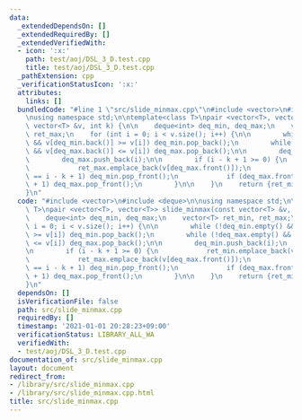```yaml
---
data:
  _extendedDependsOn: []
  _extendedRequiredBy: []
  _extendedVerifiedWith:
  - icon: ':x:'
    path: test/aoj/DSL_3_D.test.cpp
    title: test/aoj/DSL_3_D.test.cpp
  _pathExtension: cpp
  _verificationStatusIcon: ':x:'
  attributes:
    links: []
  bundledCode: "#line 1 \"src/slide_minmax.cpp\"\n#include <vector>\n#include <deque>\n\
    \nusing namespace std;\n\ntemplate<class T>\npair <vector<T>, vector<T>> slide_minmax(const\
    \ vector<T> &v, int k) {\n\n    deque<int> deq_min, deq_max;\n    vector<T> ret_min,\
    \ ret_max;\n    for (int i = 0; i < v.size(); i++) {\n\n        while (!deq_min.empty()\
    \ && v[deq_min.back()] >= v[i]) deq_min.pop_back();\n        while (!deq_max.empty()\
    \ && v[deq_max.back()] <= v[i]) deq_max.pop_back();\n\n        deq_min.push_back(i);\n\
    \        deq_max.push_back(i);\n\n        if (i - k + 1 >= 0) {\n            ret_min.emplace_back(v[deq_min.front()]);\n\
    \            ret_max.emplace_back(v[deq_max.front()]);\n            if (deq_min.front()\
    \ == i - k + 1) deq_min.pop_front();\n            if (deq_max.front() == i - k\
    \ + 1) deq_max.pop_front();\n        }\n\n    }\n    return {ret_min, ret_max};\n\
    }\n"
  code: "#include <vector>\n#include <deque>\n\nusing namespace std;\n\ntemplate<class\
    \ T>\npair <vector<T>, vector<T>> slide_minmax(const vector<T> &v, int k) {\n\n\
    \    deque<int> deq_min, deq_max;\n    vector<T> ret_min, ret_max;\n    for (int\
    \ i = 0; i < v.size(); i++) {\n\n        while (!deq_min.empty() && v[deq_min.back()]\
    \ >= v[i]) deq_min.pop_back();\n        while (!deq_max.empty() && v[deq_max.back()]\
    \ <= v[i]) deq_max.pop_back();\n\n        deq_min.push_back(i);\n        deq_max.push_back(i);\n\
    \n        if (i - k + 1 >= 0) {\n            ret_min.emplace_back(v[deq_min.front()]);\n\
    \            ret_max.emplace_back(v[deq_max.front()]);\n            if (deq_min.front()\
    \ == i - k + 1) deq_min.pop_front();\n            if (deq_max.front() == i - k\
    \ + 1) deq_max.pop_front();\n        }\n\n    }\n    return {ret_min, ret_max};\n\
    }\n"
  dependsOn: []
  isVerificationFile: false
  path: src/slide_minmax.cpp
  requiredBy: []
  timestamp: '2021-01-01 20:28:23+09:00'
  verificationStatus: LIBRARY_ALL_WA
  verifiedWith:
  - test/aoj/DSL_3_D.test.cpp
documentation_of: src/slide_minmax.cpp
layout: document
redirect_from:
- /library/src/slide_minmax.cpp
- /library/src/slide_minmax.cpp.html
title: src/slide_minmax.cpp
---
```

